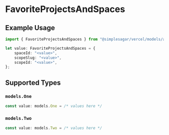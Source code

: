 # FavoriteProjectsAndSpaces

## Example Usage

```typescript
import { FavoriteProjectsAndSpaces } from "@simplesagar/vercel/models/authuser.js";

let value: FavoriteProjectsAndSpaces = {
    spaceId: "<value>",
    scopeSlug: "<value>",
    scopeId: "<value>",
};
```

## Supported Types

### `models.One`

```typescript
const value: models.One = /* values here */
```

### `models.Two`

```typescript
const value: models.Two = /* values here */
```

